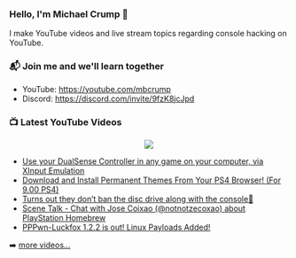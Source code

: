 ### Hello, I'm Michael Crump 👋

I make YouTube videos and live stream topics regarding console hacking on YouTube. 

### 📬 Join me and we'll learn together

- YouTube: https://youtube.com/mbcrump
- Discord: https://discord.com/invite/9fzK8jcJpd

### 📺 Latest YouTube Videos

<div align="center">

[<img src="https://img.shields.io/badge/-Subscribe-red?style=for-the-badge&logo=youtube&logoColor=white"/>](https://www.youtube.com/c/mbcrump?sub_confirmation=1)

</div>

<!-- YOUTUBE:START -->
- [Use your DualSense Controller in any game on your computer, via XInput Emulation](https://www.youtube.com/watch?v=Nu2cnvgMxzs)
- [Download and Install Permanent Themes From Your PS4 Browser! &lpar;For 9.00 PS4&rpar;](https://www.youtube.com/watch?v=a_FaVDzjQcg)
- [Turns out they don’t ban the disc drive along with the console🫠](https://www.youtube.com/watch?v=SE-FK6clO4I)
- [Scene Talk - Chat with Jose Coixao &lpar;@notnotzecoxao&rpar; about PlayStation Homebrew](https://www.youtube.com/watch?v=Mfs9m6c7TMg)
- [PPPwn-Luckfox 1.2.2 is out! Linux Payloads Added!](https://www.youtube.com/watch?v=5ylc2YvrANk)
<!-- YOUTUBE:END -->

➡️ [more videos...](https://youtube.com/mbcrump)

